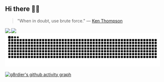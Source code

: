 ## Hi there 🤘🏼

> "When in doubt, use brute force." — [Ken Thompson](https://en.wikipedia.org/wiki/Ken_Thompson)

<a href="https://github.com/g8rdier">
  <img align="center" height="170px" src="https://github-readme-stats.vercel.app/api?username=g8rdier&show_icons=true&theme=dark&cache_buster=1" />
</a>
<a href="https://github.com/g8rdier">
  <img align="center" height="170px" src="https://github-readme-stats.vercel.app/api/top-langs/?username=g8rdier&layout=compact&show_icons=true&theme=dark" />
</a>

<picture>
  <source media="(prefers-color-scheme: dark)" srcset="https://raw.githubusercontent.com/g8rdier/g8rdier/output/github-contribution-grid-snake-dark.svg">
  <source media="(prefers-color-scheme: light)" srcset="https://raw.githubusercontent.com/g8rdier/g8rdier/output/github-contribution-grid-snake.svg">
  <img alt="Snake animation" src="https://raw.githubusercontent.com/g8rdier/g8rdier/output/github-contribution-grid-snake.svg">
</picture>


[![g8rdier's github activity graph](https://github-readme-activity-graph.vercel.app/graph?username=g8rdier&bg_color=ffffff&color=ff047d&line=9e4c98&point=403d3d&area=true&hide_border=true)](https://github.com/ashutosh00710/github-readme-activity-graph)

